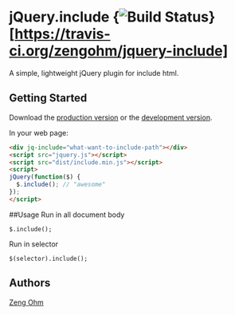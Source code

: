 # jQuery.include  {<img src="https://travis-ci.org/zengohm/jquery-include.svg?branch=master" alt="Build Status" />}[https://travis-ci.org/zengohm/jquery-include]

A simple, lightweight jQuery plugin for include html.

## Getting Started
Download the [production version][min] or the [development version][max].

[min]: https://raw.github.com/zengohm/jquery-include/master/dist/jquery.include.min.js
[max]: https://raw.github.com/zengohm/jquery-include/master/dist/jquery.include.js

In your web page:

```html
<div jq-include="what-want-to-include-path"></div>
<script src="jquery.js"></script>
<script src="dist/include.min.js"></script>
<script>
jQuery(function($) {
  $.include(); // "awesome"
});
</script>
```

##Usage
Run in all document body
```javasript
$.include();
```

Run in selector
```javasript
$(selector).include();
```

## Authors
[Zeng Ohm](https://github.com/zengohm)
